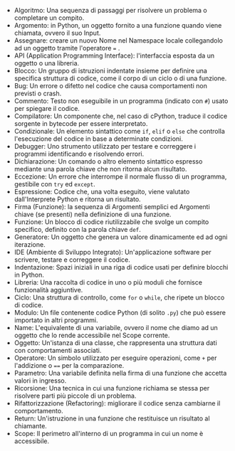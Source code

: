  - Algoritmo: Una sequenza di passaggi per risolvere un problema o completare un compito.
 - Argomento: in Python, un oggetto fornito a una funzione quando viene chiamata, ovvero il suo Input.
 - Assegnare: creare un nuovo Nome nel Namespace locale collegandolo ad un oggetto tramite l'operatore `=` .
 - API (Application Programming Interface): l'interfaccia esposta da un oggetto o una libreria.
 - Blocco: Un gruppo di istruzioni indentate insieme per definire una specifica struttura di codice, come il corpo di un ciclo o di una funzione.
 - Bug: Un errore o difetto nel codice che causa comportamenti non previsti o crash.
 - Commento: Testo non eseguibile in un programma (indicato con `#`) usato per spiegare il codice.
 - Compilatore: Un componente che, nel caso di cPython, traduce il codice sorgente in bytecode per essere interpretato.
 - Condizionale: Un elemento sintattico come `if`, `elif` o `else` che controlla l'esecuzione del codice in base a determinate condizioni.
 - Debugger: Uno strumento utilizzato per testare e correggere i programmi identificando e risolvendo errori.
 - Dichiarazione: Un comando o altro elemento sintattico espresso mediante una parola chiave che non ritorna alcun risultato.
 - Eccezione: Un errore che interrompe il normale flusso di un programma, gestibile con `try` ed `except`.
 - Espressione: Codice che, una volta eseguito, viene valutato dall'Interprete Python e ritorna un risultato.
 - Firma (Funzione): la sequenza di Argomenti semplici ed Argomenti chiave (se presenti) nella definizione di una funzione.
 - Funzione: Un blocco di codice riutilizzabile che svolge un compito specifico, definito con la parola chiave `def`.
 - Generatore: Un oggetto che genera un valore dinamicamente ed ad ogni iterazione.
 - IDE (Ambiente di Sviluppo Integrato): Un'applicazione software per scrivere, testare e correggere il codice.
 - Indentazione: Spazi iniziali in una riga di codice usati per definire blocchi in Python.
 - Libreria: Una raccolta di codice in uno o più moduli che fornisce funzionalità aggiuntive.
 - Ciclo: Una struttura di controllo, come `for` o `while`, che ripete un blocco di codice.
 - Modulo: Un file contenente codice Python (di solito `.py`) che può essere importato in altri programmi.
 - Name: L'equivalente di una variabile, ovvero il nome che diamo ad un oggetto che lo rende accessibile nel Scope corrente.
 - Oggetto: Un'istanza di una classe, che rappresenta una struttura dati con comportamenti associati.
 - Operatore: Un simbolo utilizzato per eseguire operazioni, come `+` per l'addizione o `==` per la comparazione.
 - Parametro: Una variabile definita nella firma di una funzione che accetta valori in ingresso.
 - Ricorsione: Una tecnica in cui una funzione richiama se stessa per risolvere parti più piccole di un problema.
 - Rifattorizzazione (Refactoring): migliorare il codice senza cambiarne il comportamento.
 - Return: Un'istruzione in una funzione che restituisce un risultato al chiamante.
 - Scope: Il perimetro all'interno di un programma in cui un nome è accessibile.
 